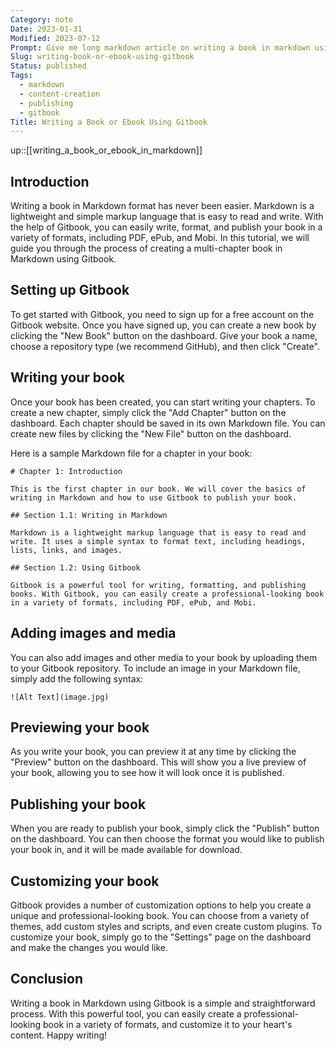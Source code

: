 ```yaml
---
Category: note
Date: 2023-01-31
Modified: 2023-07-12
Prompt: Give me long markdown article on writing a book in markdown using gitbook. The article is tutorial style with proper introduction and detailed guidance. Can be based on creation of exemplary book with some minimal, multi-chapter content.
Slug: writing-book-or-ebook-using-gitbook
Status: published
Tags:
  - markdown
  - content-creation
  - publishing
  - gitbook
Title: Writing a Book or Ebook Using Gitbook
---
```


up::[[writing_a_book_or_ebook_in_markdown]]

## Introduction

Writing a book in Markdown format has never been easier. Markdown is a lightweight and simple markup language that is easy to read and write. With the help of Gitbook, you can easily write, format, and publish your book in a variety of formats, including PDF, ePub, and Mobi. In this tutorial, we will guide you through the process of creating a multi-chapter book in Markdown using Gitbook.

## Setting up Gitbook

To get started with Gitbook, you need to sign up for a free account on the Gitbook website. Once you have signed up, you can create a new book by clicking the "New Book" button on the dashboard. Give your book a name, choose a repository type (we recommend GitHub), and then click "Create".

## Writing your book

Once your book has been created, you can start writing your chapters. To create a new chapter, simply click the "Add Chapter" button on the dashboard. Each chapter should be saved in its own Markdown file. You can create new files by clicking the "New File" button on the dashboard.

Here is a sample Markdown file for a chapter in your book:

```
# Chapter 1: Introduction

This is the first chapter in our book. We will cover the basics of writing in Markdown and how to use Gitbook to publish your book.

## Section 1.1: Writing in Markdown

Markdown is a lightweight markup language that is easy to read and write. It uses a simple syntax to format text, including headings, lists, links, and images.

## Section 1.2: Using Gitbook

Gitbook is a powerful tool for writing, formatting, and publishing books. With Gitbook, you can easily create a professional-looking book in a variety of formats, including PDF, ePub, and Mobi.

```

## Adding images and media

You can also add images and other media to your book by uploading them to your Gitbook repository. To include an image in your Markdown file, simply add the following syntax:

`![Alt Text](image.jpg)`

## Previewing your book

As you write your book, you can preview it at any time by clicking the "Preview" button on the dashboard. This will show you a live preview of your book, allowing you to see how it will look once it is published.

## Publishing your book

When you are ready to publish your book, simply click the "Publish" button on the dashboard. You can then choose the format you would like to publish your book in, and it will be made available for download.

## Customizing your book

Gitbook provides a number of customization options to help you create a unique and professional-looking book. You can choose from a variety of themes, add custom styles and scripts, and even create custom plugins. To customize your book, simply go to the "Settings" page on the dashboard and make the changes you would like.

## Conclusion

Writing a book in Markdown using Gitbook is a simple and straightforward process. With this powerful tool, you can easily create a professional-looking book in a variety of formats, and customize it to your heart's content. Happy writing!
